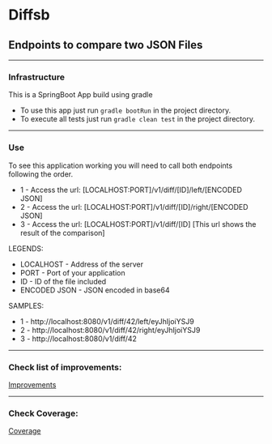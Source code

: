 # Diffsb
## Endpoints to compare two JSON Files


---


### Infrastructure
This is a SpringBoot App build using gradle

* To use this app just run `gradle bootRun` in the project directory.
* To execute all tests just run `gradle clean test` in the project directory.


---


### Use

To see this application working you will need to call both endpoints following the order.

* 1 - Access the url: [LOCALHOST:PORT]/v1/diff/[ID]/left/[ENCODED JSON]
* 2 - Access the url: [LOCALHOST:PORT]/v1/diff/[ID]/right/[ENCODED JSON]
* 3 - Access the url: [LOCALHOST:PORT]/v1/diff/[ID] [This url shows the result of the comparison]

LEGENDS:
* LOCALHOST    - Address of the server
* PORT         - Port of your application
* ID           - ID of the file included
* ENCODED JSON - JSON encoded in base64

SAMPLES:
* 1 - http://localhost:8080/v1/diff/42/left/eyJhIjoiYSJ9
* 2 - http://localhost:8080/v1/diff/42/right/eyJhIjoiYSJ9
* 3 - http://localhost:8080/v1/diff/42


---
### Check list of improvements:
[Improvements](https://github.com/jonatasemidio/diffsb/issues)


---
### Check Coverage:
[Coverage]()


